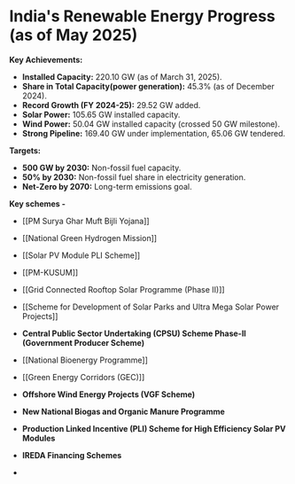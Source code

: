 # India's Renewable Energy Progress (as of May 2025)

**Key Achievements:**

* **Installed Capacity:** 220.10 GW (as of March 31, 2025).
* **Share in Total Capacity(power generation):** 45.3% (as of December 2024).
* **Record Growth (FY 2024-25):** 29.52 GW added.
* **Solar Power:** 105.65 GW installed capacity.
* **Wind Power:** 50.04 GW installed capacity (crossed 50 GW milestone).
* **Strong Pipeline:** 169.40 GW under implementation, 65.06 GW tendered.

**Targets:**

* **500 GW by 2030:** Non-fossil fuel capacity.
* **50% by 2030:** Non-fossil fuel share in electricity generation.
* **Net-Zero by 2070:** Long-term emissions goal.


**Key schemes -** 

- [[PM Surya Ghar Muft Bijli Yojana]]  
- [[National Green Hydrogen Mission]]
- [[Solar PV Module PLI Scheme]]
- [[PM-KUSUM]]
    
- [[Grid Connected Rooftop Solar Programme (Phase II)]] 
    
- [[Scheme for Development of Solar Parks and Ultra Mega Solar Power Projects]]
- **Central Public Sector Undertaking (CPSU) Scheme Phase-II (Government Producer Scheme)**  
    
- [[National Bioenergy Programme]]
- [[Green Energy Corridors (GEC)]]
- **Offshore Wind Energy Projects (VGF Scheme)**
- **New National Biogas and Organic Manure Programme**  
    
- **Production Linked Incentive (PLI) Scheme for High Efficiency Solar PV Modules**  
    
- **IREDA Financing Schemes**
- 